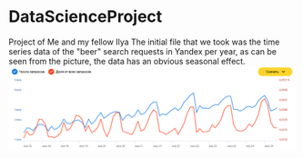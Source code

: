 # DataScienceProject
Project of Me and my fellow Ilya
The initial file that we took was the time series data of the "beer" search requests in Yandex per year, as can be seen from the picture, the data has an obvious seasonal effect.
![alt text](https://github.com/Legard525/DataScienceProject/blob/main/BeerStatistics.png)
